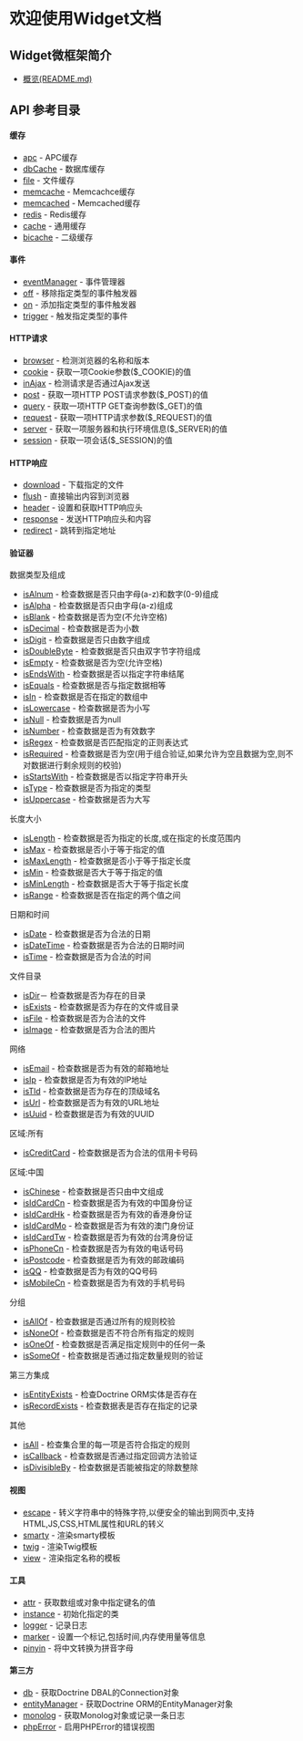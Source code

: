 欢迎使用Widget文档
==================

Widget微框架简介
---------------
* [概览(README.md)](../../README.md)

API 参考目录
------------

#### 缓存
* [apc](api/apc.md) - APC缓存
* [dbCache](api/dbCache.md) - 数据库缓存
* [file](api/file.md) - 文件缓存
* [memcache](api/memcache.md) - Memcachce缓存
* [memcached](api/memcached.md) - Memcached缓存
* [redis](api/redis.md) - Redis缓存
* [cache](api/cache.md) - 通用缓存
* [bicache](api/bicache.md) - 二级缓存

#### 事件
* [eventManager](api/eventManager.md) - 事件管理器
* [off](api/off.md) - 移除指定类型的事件触发器
* [on](api/on.md) - 添加指定类型的事件触发器
* [trigger](api/trigger.md) - 触发指定类型的事件

#### HTTP请求
* [browser](api/browser.md) - 检测浏览器的名称和版本
* [cookie](api/cookie.md) - 获取一项Cookie参数($_COOKIE)的值
* [inAjax](api/inAjax.md) - 检测请求是否通过Ajax发送
* [post](api/post.md)  - 获取一项HTTP POST请求参数($_POST)的值
* [query](api/query.md) - 获取一项HTTP GET查询参数($_GET)的值
* [request](api/request.md) - 获取一项HTTP请求参数($_REQUEST)的值
* [server](api/server.md) - 获取一项服务器和执行环境信息($_SERVER)的值
* [session](api/session.md) - 获取一项会话($_SESSION)的值

#### HTTP响应
* [download](api/download.md) - 下载指定的文件
* [flush](api/flush.md) - 直接输出内容到浏览器
* [header](api/header.md) - 设置和获取HTTP响应头
* [response](api/response.md) - 发送HTTP响应头和内容
* [redirect](api/redirect.md) - 跳转到指定地址

#### 验证器
数据类型及组成
* [isAlnum](api/isAlnum.md) - 检查数据是否只由字母(a-z)和数字(0-9)组成
* [isAlpha](api/isAlpha.md) - 检查数据是否只由字母(a-z)组成
* [isBlank](api/isBlank.md) - 检查数据是否为空(不允许空格)
* [isDecimal](api/isDecimal.md) - 检查数据是否为小数
* [isDigit](api/isDigit.md) - 检查数据是否只由数字组成
* [isDoubleByte](api/isDoubleByte.md) - 检查数据是否只由双字节字符组成
* [isEmpty](api/isEmpty.md) - 检查数据是否为空(允许空格)
* [isEndsWith](api/isEndsWith.md) - 检查数据是否以指定字符串结尾
* [isEquals](api/isEquals.md) - 检查数据是否与指定数据相等
* [isIn](api/isIn.md) - 检查数据是否在指定的数组中
* [isLowercase](api/isLowercase.md) - 检查数据是否为小写
* [isNull](api/isNull.md) - 检查数据是否为null
* [isNumber](api/isNumber.md) - 检查数据是否为有效数字
* [isRegex](api/isRegex.md) - 检查数据是否匹配指定的正则表达式
* [isRequired](api/isRequired.md) - 检查数据是否为空(用于组合验证,如果允许为空且数据为空,则不对数据进行剩余规则的校验)
* [isStartsWith](api/isStartsWith.md) - 检查数据是否以指定字符串开头
* [isType](api/isType.md) - 检查数据是否为指定的类型
* [isUppercase](api/isUppercase.md) - 检查数据是否为大写

长度大小
* [isLength](api/isLength.md) - 检查数据是否为指定的长度,或在指定的长度范围内
* [isMax](api/isMax.md) - 检查数据是否小于等于指定的值
* [isMaxLength](api/isMaxlength.md) - 检查数据是否小于等于指定长度
* [isMin](api/isMin.md) - 检查数据是否大于等于指定的值
* [isMinLength](api/isMinlength.md) - 检查数据是否大于等于指定长度
* [isRange](api/isRange.md) - 检查数据是否在指定的两个值之间

日期和时间
* [isDate](api/isdate.md) - 检查数据是否为合法的日期
* [isDateTime](api/isdatetime.md) - 检查数据是否为合法的日期时间
* [isTime](api/istime) - 检查数据是否为合法的时间

文件目录
* [isDir](api/isDir.md)－ 检查数据是否为存在的目录
* [isExists](api/isExists.md) - 检查数据是否为存在的文件或目录
* [isFile](api/isFile.md) - 检查数据是否为合法的文件
* [isImage](api/isImage.md) - 检查数据是否为合法的图片

网络
* [isEmail](api/isEmail.md) - 检查数据是否为有效的邮箱地址
* [isIp](api/isIp.md) - 检查数据是否为有效的IP地址
* [isTld](api/isTld.md) - 检查数据是否为存在的顶级域名
* [isUrl](api/isUrl.md) - 检查数据是否为有效的URL地址
* [isUuid](api/isUuid.md) - 检查数据是否为有效的UUID

区域:所有
* [isCreditCard](api/isCreditcard.md) - 检查数据是否为合法的信用卡号码

区域:中国
* [isChinese](api/isChinese.md) - 检查数据是否只由中文组成
* [isIdCardCn](api/isIdCardCn.md) - 检查数据是否为有效的中国身份证
* [isIdCardHk](api/isIdCardHk.md) - 检查数据是否为有效的香港身份证
* [isIdCardMo](api/isIdCardMo.md) - 检查数据是否为有效的澳门身份证
* [isIdCardTw](api/isIdCardTw.md) - 检查数据是否为有效的台湾身份证
* [isPhoneCn](api/isPhoneCn.md) - 检查数据是否为有效的电话号码
* [isPostcode](api/isPostcode.md) - 检查数据是否为有效的邮政编码
* [isQQ](api/isQQ.md) - 检查数据是否为有效的QQ号码
* [isMobileCn](api/isMobileCn.md) - 检查数据是否为有效的手机号码

分组
* [isAllOf](api/isAllof.md) - 检查数据是否通过所有的规则校验
* [isNoneOf](api/isNoneof.md) - 检查数据是否不符合所有指定的规则
* [isOneOf](api/isOneof.md) - 检查数据是否满足指定规则中的任何一条
* [isSomeOf](api/isSomeof.md) - 检查数据是否通过指定数量规则的验证

第三方集成
* [isEntityExists](api/isEntityExists.md) - 检查Doctrine ORM实体是否存在
* [isRecordExists](api/isRecordExists.md) - 检查数据表是否存在指定的记录

其他
* [isAll](api/isAll.md) - 检查集合里的每一项是否符合指定的规则
* [isCallback](api/isCallback.md) - 检查数据是否通过指定回调方法验证
* [isDivisibleBy](api/isDivisibleby.md) - 检查数据是否能被指定的除数整除

#### 视图
* [escape](api/escape.md) - 转义字符串中的特殊字符,以便安全的输出到网页中,支持HTML,JS,CSS,HTML属性和URL的转义
* [smarty](api/smarty.md) - 渲染smarty模板
* [twig](api/twig.md) - 渲染Twig模板
* [view](api/view.md) - 渲染指定名称的模板

#### 工具
* [attr](api/attr.md) - 获取数组或对象中指定键名的值
* [instance](api/instance.md) - 初始化指定的类
* [logger](api/logger.md) - 记录日志
* [marker](api/marker.md) - 设置一个标记,包括时间,内存使用量等信息
* [pinyin](api/pinyin.md) - 将中文转换为拼音字母

#### 第三方
* [db](api/db.md) - 获取Doctrine DBAL的Connection对象
* [entityManager](api/entityManager.md) - 获取Doctrine ORM的EntityManager对象
* [monolog](api/monolog.md) - 获取Monolog对象或记录一条日志
* [phpError](api/phpError.md) - 启用PHPError的错误视图
